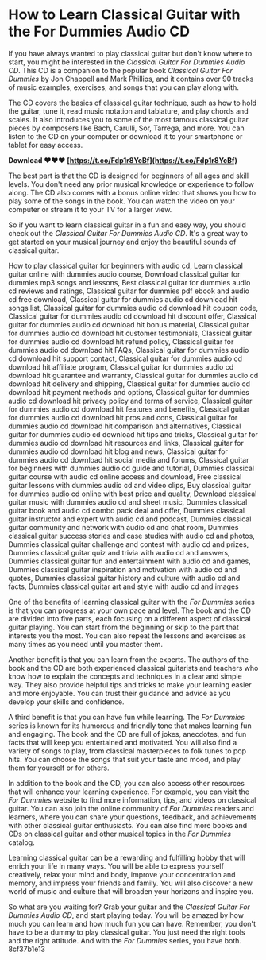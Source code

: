 # How to Learn Classical Guitar with the For Dummies Audio CD
 
If you have always wanted to play classical guitar but don't know where to start, you might be interested in the *Classical Guitar For Dummies Audio CD*. This CD is a companion to the popular book *Classical Guitar For Dummies* by Jon Chappell and Mark Phillips, and it contains over 90 tracks of music examples, exercises, and songs that you can play along with.
 
The CD covers the basics of classical guitar technique, such as how to hold the guitar, tune it, read music notation and tablature, and play chords and scales. It also introduces you to some of the most famous classical guitar pieces by composers like Bach, Carulli, Sor, Tarrega, and more. You can listen to the CD on your computer or download it to your smartphone or tablet for easy access.
 
**Download ❤❤❤ [https://t.co/Fdp1r8YcBf](https://t.co/Fdp1r8YcBf)**


 
The best part is that the CD is designed for beginners of all ages and skill levels. You don't need any prior musical knowledge or experience to follow along. The CD also comes with a bonus online video that shows you how to play some of the songs in the book. You can watch the video on your computer or stream it to your TV for a larger view.
 
So if you want to learn classical guitar in a fun and easy way, you should check out the *Classical Guitar For Dummies Audio CD*. It's a great way to get started on your musical journey and enjoy the beautiful sounds of classical guitar.
 
How to play classical guitar for beginners with audio cd,  Learn classical guitar online with dummies audio course,  Download classical guitar for dummies mp3 songs and lessons,  Best classical guitar for dummies audio cd reviews and ratings,  Classical guitar for dummies pdf ebook and audio cd free download,  Classical guitar for dummies audio cd download hit songs list,  Classical guitar for dummies audio cd download hit coupon code,  Classical guitar for dummies audio cd download hit discount offer,  Classical guitar for dummies audio cd download hit bonus material,  Classical guitar for dummies audio cd download hit customer testimonials,  Classical guitar for dummies audio cd download hit refund policy,  Classical guitar for dummies audio cd download hit FAQs,  Classical guitar for dummies audio cd download hit support contact,  Classical guitar for dummies audio cd download hit affiliate program,  Classical guitar for dummies audio cd download hit guarantee and warranty,  Classical guitar for dummies audio cd download hit delivery and shipping,  Classical guitar for dummies audio cd download hit payment methods and options,  Classical guitar for dummies audio cd download hit privacy policy and terms of service,  Classical guitar for dummies audio cd download hit features and benefits,  Classical guitar for dummies audio cd download hit pros and cons,  Classical guitar for dummies audio cd download hit comparison and alternatives,  Classical guitar for dummies audio cd download hit tips and tricks,  Classical guitar for dummies audio cd download hit resources and links,  Classical guitar for dummies audio cd download hit blog and news,  Classical guitar for dummies audio cd download hit social media and forums,  Classical guitar for beginners with dummies audio cd guide and tutorial,  Dummies classical guitar course with audio cd online access and download,  Free classical guitar lessons with dummies audio cd and video clips,  Buy classical guitar for dummies audio cd online with best price and quality,  Download classical guitar music with dummies audio cd and sheet music,  Dummies classical guitar book and audio cd combo pack deal and offer,  Dummies classical guitar instructor and expert with audio cd and podcast,  Dummies classical guitar community and network with audio cd and chat room,  Dummies classical guitar success stories and case studies with audio cd and photos,  Dummies classical guitar challenge and contest with audio cd and prizes,  Dummies classical guitar quiz and trivia with audio cd and answers,  Dummies classical guitar fun and entertainment with audio cd and games,  Dummies classical guitar inspiration and motivation with audio cd and quotes,  Dummies classical guitar history and culture with audio cd and facts,  Dummies classical guitar art and style with audio cd and images
  
One of the benefits of learning classical guitar with the *For Dummies* series is that you can progress at your own pace and level. The book and the CD are divided into five parts, each focusing on a different aspect of classical guitar playing. You can start from the beginning or skip to the part that interests you the most. You can also repeat the lessons and exercises as many times as you need until you master them.
 
Another benefit is that you can learn from the experts. The authors of the book and the CD are both experienced classical guitarists and teachers who know how to explain the concepts and techniques in a clear and simple way. They also provide helpful tips and tricks to make your learning easier and more enjoyable. You can trust their guidance and advice as you develop your skills and confidence.
 
A third benefit is that you can have fun while learning. The *For Dummies* series is known for its humorous and friendly tone that makes learning fun and engaging. The book and the CD are full of jokes, anecdotes, and fun facts that will keep you entertained and motivated. You will also find a variety of songs to play, from classical masterpieces to folk tunes to pop hits. You can choose the songs that suit your taste and mood, and play them for yourself or for others.
  
In addition to the book and the CD, you can also access other resources that will enhance your learning experience. For example, you can visit the *For Dummies* website to find more information, tips, and videos on classical guitar. You can also join the online community of *For Dummies* readers and learners, where you can share your questions, feedback, and achievements with other classical guitar enthusiasts. You can also find more books and CDs on classical guitar and other musical topics in the *For Dummies* catalog.
 
Learning classical guitar can be a rewarding and fulfilling hobby that will enrich your life in many ways. You will be able to express yourself creatively, relax your mind and body, improve your concentration and memory, and impress your friends and family. You will also discover a new world of music and culture that will broaden your horizons and inspire you.
 
So what are you waiting for? Grab your guitar and the *Classical Guitar For Dummies Audio CD*, and start playing today. You will be amazed by how much you can learn and how much fun you can have. Remember, you don't have to be a dummy to play classical guitar. You just need the right tools and the right attitude. And with the *For Dummies* series, you have both.
 8cf37b1e13
 
